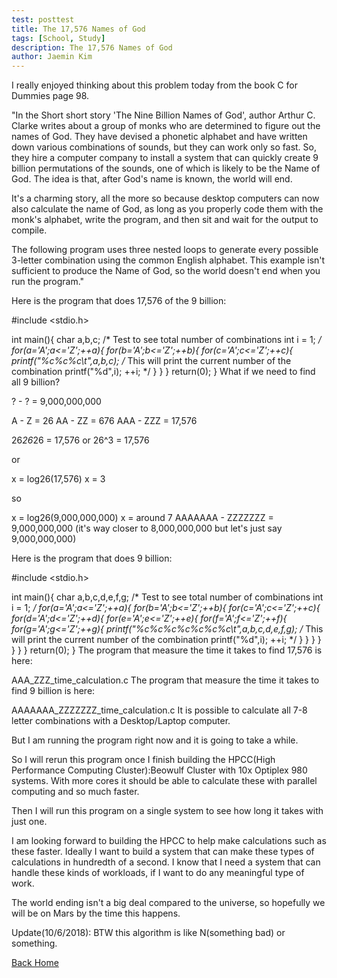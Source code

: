 ```yaml
---
test: posttest
title: The 17,576 Names of God
tags: [School, Study]
description: The 17,576 Names of God
author: Jaemin Kim
--- 
```


I really enjoyed thinking about this problem today from the book C for Dummies page 98.

"In the Short short story 'The Nine Billion Names of God', author Arthur C. Clarke writes about a group of monks who are determined to figure out the names of God. They have devised a phonetic alphabet and have written down various combinations of sounds, but they can work only so fast. So, they hire a computer company to install a system that can quickly create 9 billion permutations of the sounds, one of which is likely to be the Name of God. The idea is that, after God's name is known, the world will end.

It's a charming story, all the more so because desktop computers can now also calculate the name of God, as long as you properly code them with the monk's alphabet, write the program, and then sit and wait for the output to compile.

The following program uses three nested loops to generate every possible 3-letter combination using the common English alphabet. This example isn't sufficient to produce the Name of God, so the world doesn't end when you run the program."

Here is the program that does 17,576 of the 9 billion:

#include <stdio.h>

int main(){
    char a,b,c;
    /* Test to see total number of combinations
    int i = 1; 
    */
    for(a='A';a<='Z';++a){
        for(b='A';b<='Z';++b){
            for(c='A';c<='Z';++c){
                printf("%c%c%c\t",a,b,c);
                /* This will print the current number of the combination
                printf("%d",i);
                ++i;
                */
            }
        }
    }
    return(0);
}
What if we need to find all 9 billion?

? - ? = 9,000,000,000

A - Z = 26
AA - ZZ = 676
AAA - ZZZ = 17,576

26*26*26 = 17,576
or 
26^3 = 17,576

or

x = log26(17,576)
x = 3

so

x = log26(9,000,000,000)
x = around 7 
AAAAAAA - ZZZZZZZ = 9,000,000,000 (it's way closer to 8,000,000,000 but let's just say 9,000,000,000)

Here is the program that does 9 billion:

#include <stdio.h>

int main(){
    char a,b,c,d,e,f,g;
    /* Test to see total number of combinations
    int i = 1; 
    */
    for(a='A';a<='Z';++a){
        for(b='A';b<='Z';++b){
            for(c='A';c<='Z';++c){
                for(d='A';d<='Z';++d){
                    for(e='A';e<='Z';++e){
                        for(f='A';f<='Z';++f){
                            for(g='A';g<='Z';++g){
                                printf("%c%c%c%c%c%c%c\t",a,b,c,d,e,f,g);
                                /* This will print the current number of the combination
                                printf("%d",i);
                                ++i;
                                */
                            }
                        }
                    }
                }
            }
        }
    }
    return(0);
}
The program that measure the time it takes to find 17,576 is here:

AAA_ZZZ_time_calculation.c
The program that measure the time it takes to find 9 billion is here:

AAAAAAA_ZZZZZZZ_time_calculation.c
It is possible to calculate all 7-8 letter combinations with a Desktop/Laptop computer.

But I am running the program right now and it is going to take a while.

So I will rerun this program once I finish building the HPCC(High Performance Computing Cluster):Beowulf Cluster with 10x Optiplex 980 systems. With more cores it should be able to calculate these with parallel computing and so much faster.

Then I will run this program on a single system to see how long it takes with just one.

I am looking forward to building the HPCC to help make calculations such as these faster. Ideally I want to build a system that can make these types of calculations in hundredth of a second. I know that I need a system that can handle these kinds of workloads, if I want to do any meaningful type of work.

The world ending isn't a big deal compared to the universe, so hopefully we will be on Mars by the time this happens.

Update(10/6/2018):
BTW this algorithm is like N(something bad) or something.

[Back Home](https://jaemnkm.github.io/jekyll-now/)